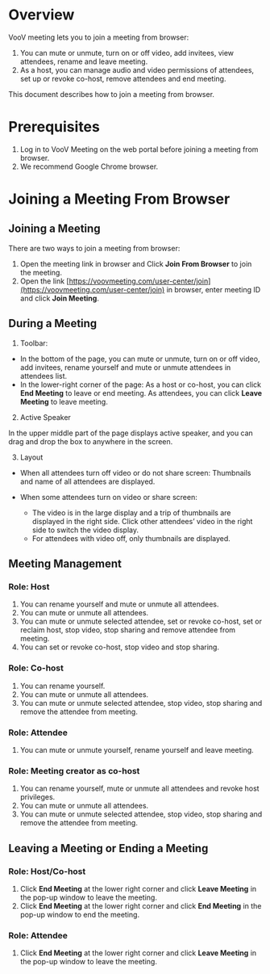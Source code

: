 # **Overview**

VooV meeting lets you to join a meeting from browser: 

1. You can mute or unmute, turn on or off video, add invitees, view attendees, rename and leave meeting.
2. As a host, you can manage audio and video permissions of attendees, set up or revoke co-host, remove attendees and end meeting.

This document describes how to join a meeting from browser. 



# **Prerequisites**

1. Log in to VooV Meeting on the web portal before joining a meeting from browser.
2. We recommend Google Chrome browser.



# **Joining a Meeting From Browser**

## **Joining a Meeting**

There are two ways to join a meeting from browser:

1. Open the meeting link in browser and Click **Join From Browser** to join the meeting.
2. Open the link [https://voovmeeting.com/user-center/join](https://voovmeeting.com/user-center/join) in browser, enter meeting ID and click **Join Meeting**.


## **During a Meeting**

1. Toolbar: 

- In the bottom of the page, you can mute or unmute, turn on or off video, add invitees, rename yourself and mute or unmute attendees in attendees list.
- In the lower-right corner of the page:
  As a host or co-host, you can click **End Meeting** to leave or end meeting.
  As attendees, you can click **Leave Meeting** to leave meeting.

2. Active Speaker 

In the upper middle part of the page displays active speaker, and you can drag and drop the box to anywhere in the screen.

3. Layout

- When all attendees turn off video or do not share screen: 
  Thumbnails and name of all attendees are displayed.

- When some attendees turn on video or share screen:
  - The video is in the large display and a trip of thumbnails are displayed in the right side. Click other attendees’ video in the right side to switch the video display.
  - For attendees with video off, only thumbnails are displayed.

## **Meeting Management**

### **Role:** Host

1. You can rename yourself and mute or unmute all attendees.
2. You can mute or unmute all attendees.
3. You can mute or unmute selected attendee, set or revoke co-host, set or reclaim host, stop video, stop sharing and remove attendee from meeting.
4. You can set or revoke co-host, stop video and stop sharing.

### **Role:** Co-host

1. You can rename yourself. 
2. You can mute or unmute all attendees.
3. You can mute or unmute selected attendee, stop video, stop sharing and remove the attendee from meeting.

### **Role:** Attendee

1. You can mute or unmute yourself, rename yourself and leave meeting.

### **Role:** Meeting creator as co-host

1. You can rename yourself, mute or unmute all attendees and revoke host privileges.
2. You can mute or unmute all attendees.
3. You can mute or unmute selected attendee, stop video, stop sharing and remove the attendee from meeting.



## **Leaving a Meeting** or **Ending a Meeting**

### **Role:** Host/Co-host

1. Click **End Meeting** at the lower right corner and click **Leave Meeting** in the pop-up window to leave the meeting.
2. Click **End Meeting** at the lower right corner and click **End Meeting** in the pop-up window to end the meeting.

### **Role:** Attendee

1. Click **End Meeting** at the lower right corner and click **Leave Meeting** in the pop-up window to leave the meeting.
